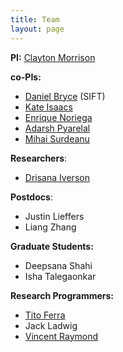 ```yaml
---
title: Team
layout: page
---
```


**PI:** [Clayton Morrison](https://ml4ai.github.io/people/clayton/)

**co-PIs:**

- [Daniel Bryce](https://www.sift.net/staff/dan-bryce) (SIFT)
- [Kate Isaacs](https://www.sci.utah.edu/people/kisaacs.html)
- [Enrique Noriega](https://scholar.google.com/citations?user=s7Kx6H8AAAAJ&hl=en)
- [Adarsh Pyarelal](http://adarsh.cc)
- [Mihai Surdeanu](http://surdeanu.cs.arizona.edu/mihai/)

**Researchers**:

- [Drisana Iverson](https://www.sift.net/staff/drisana-mosaphir)

**Postdocs**:

- Justin Lieffers
- Liang Zhang

**Graduate Students:**

- Deepsana Shahi
- Isha Talegaonkar

**Research Programmers:**

- [Tito Ferra](https://github.com/titomeister)
- Jack Ladwig
- [Vincent Raymond](https://github.com/vincentraymond-ua)
